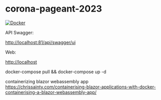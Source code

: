 # corona-pageant-2023

[![Docker](https://github.com/glensouza/corona-pageant-2023/actions/workflows/docker-publish.yml/badge.svg)](https://github.com/glensouza/corona-pageant-2023/actions/workflows/docker-publish.yml)

API Swagger:

<http://localhost:81/api/swagger/ui>

Web:

<http://localhost>

docker-compose pull && docker-compose up -d

containerizing blazor webassembly app
<https://chrissainty.com/containerising-blazor-applications-with-docker-containerising-a-blazor-webassembly-app/>